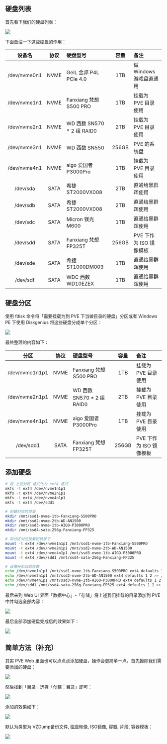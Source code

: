 ## 硬盘列表

首先看下我们的硬盘列表：

![](https://image.3001.net/images/20221226/16720489196151.png)  

下面备注一下这些硬盘的作用：

|    设备名    | 协议 | 硬盘型号                   | 容量  | 备注                    |
| :----------: | :--: | :------------------------- | :---: | :---------------------- |
| /dev/nvme0n1 | NVME | GeIL 金邦 P4L PCIe 4.0     |  1TB  | 做 Windows 游戏盘直通用 |
| /dev/nvme1n1 | NVME | Fanxiang 梵想 S500 PRO     |  1TB  | 挂载为 PVE 目录使用     |
| /dev/nvme2n1 | NVME | WD 西数 SN570 * 2 组 RAID0 |  2TB  | 挂载为 PVE 目录使用     |
| /dev/nvme3n1 | NVME | WD 西数 SN550              | 256GB | PVE 的系统盘            |
| /dev/nvme4n1 | NVME | aigo 爱国者 P3000Pro       |  1TB  | 挂载为 PVE 目录使用     |
|   /dev/sda   | SATA | 希捷 ST2000VX008           |  2TB  | 直通给黑群晖使用        |
|   /dev/sdb   | SATA | 希捷 ST2000VX008           |  2TB  | 直通给黑群晖使用        |
|   /dev/sdc   | SATA | Micron 镁光 M600           |  1TB  | 直通给黑群晖使用        |
|   /dev/sdd   | SATA | Fanxiang 梵想  FP325T      | 256GB | PVE 下作为 ISO 镜像模板 |
|   /dev/sde   | SATA | 希捷 ST1000DM003           |  1TB  | 直通给黑群晖使用        |
|   /dev/sdf   | SATA | WDC 西数 WD10EZEX          |  1TB  | 直通给黑群晖使用        |

## 硬盘分区

使用 fdisk 命令将「需要挂载为到 PVE 下当做目录的硬盘」分区或者 Windows PE 下使用 Diskgenius 将这些硬盘分成单个分区：

![](https://image.3001.net/images/20221226/16720498172760.png)  

最终整理的内容如下：

|      分区      | 协议 | 硬盘型号                   | 容量  | 备注                    |
| :------------: | :--: | :------------------------- | :---: | :---------------------- |
| /dev/nvme1n1p1 | NVME | Fanxiang 梵想 S500 PRO     |  1TB  | 挂载为 PVE 目录使用     |
| /dev/nvme2n1p1 | NVME | WD 西数 SN570 * 2 组 RAID0 |  2TB  | 挂载为 PVE 目录使用     |
| /dev/nvme4n1p1 | NVME | aigo 爱国者 P3000Pro       |  1TB  | 挂载为 PVE 目录使用     |
|   /dev/sdd1    | SATA | Fanxiang 梵想  FP325T      | 256GB | PVE 下作为 ISO 镜像模板 |

## 添加硬盘

```bash
# 将 上述分区 格式化为 ext4 格式
mkfs -t ext4 /dev/nvme1n1p1
mkfs -t ext4 /dev/nvme2n1p1
mkfs -t ext4 /dev/nvme4n1p1
mkfs -t ext4 /dev/sdd1

# 创建对应的目录
mkdir /mnt/ssd1-nvme-1tb-Fanxiang-S500PRO
mkdir /mnt/ssd2-nvme-2tb-WD-AN1500
mkdir /mnt/ssd3-nvme-1tb-AIGO-P3000PRO
mkdir /mnt/ssd4-sata-256g-Fanxiang-FP325

# 将分区对应挂载到目录下
mount -t ext4 /dev/nvme1n1p1 /mnt/ssd1-nvme-1tb-Fanxiang-S500PRO
mount -t ext4 /dev/nvme2n1p1 /mnt/ssd2-nvme-2tb-WD-AN1500
mount -t ext4 /dev/nvme4n1p1 /mnt/ssd3-nvme-1tb-AIGO-P3000PRO
mount -t ext4 /dev/sdd1 /mnt/ssd4-sata-256g-Fanxiang-FP325

# 设置开机自启挂载
echo /dev/nvme1n1p1 /mnt/ssd1-nvme-1tb-Fanxiang-S500PRO ext4 defaults 1 2 >> /etc/fstab
echo /dev/nvme2n1p1 /mnt/ssd2-nvme-2tb-WD-AN1500 ext4 defaults 1 2 >> /etc/fstab
echo /dev/nvme4n1p1 /mnt/ssd3-nvme-1tb-AIGO-P3000PRO ext4 defaults 1 2 >> /etc/fstab
echo /dev/sdd1 /mnt/ssd4-sata-256g-Fanxiang-FP325 ext4 defaults 1 2 >> /etc/fstab
```

最后来到 Web UI 界面「数据中心」-「存储」将上述我们挂载的目录添加到 PVE 中并勾选全部内容：

![](https://image.3001.net/images/20221213/16708642471128.png) 

 最后全部添加硬盘完成后的效果如下：

![](https://image.3001.net/images/20221226/16720531911031.png)    

## 简单方法（补充）

其实 PVE Web 里面也可以点点点添加硬盘，操作会更简单一点。首先擦除我们需要添加的硬盘：

![](https://image.3001.net/images/20230216/16765562573735.png)  

然后找到「目录」选择「创建：目录」即可：

![](https://image.3001.net/images/20230216/16765562901328.png) 

添加的效果如下：

![](https://image.3001.net/images/20230216/16765564175931.png)   

 

默认为类型为 VZDump备份文件, 磁盘映像, ISO镜像, 容器, 片段, 容器模板：

![](https://image.3001.net/images/20230216/16765564015586.png) 
